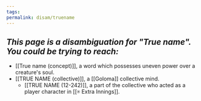 ```yaml
---
tags: 
permalink: disam/truename
---
```

*This page is a disambiguation for "True name". You could be trying to reach:*
--

* [[True name (concept)]], a word which possesses uneven power over a creature's soul.
* [[TRUE NAME (collective)]], a [[Goloma]] collective mind.
	* [[TRUE NAME (12-242)]], a part of the collective who acted as a player character in [[⍟ Extra Innings]].
